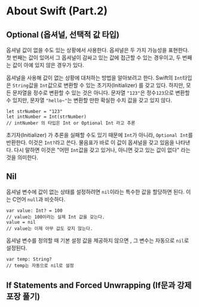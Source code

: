 # About Swift (Part.2)
## Optional (옵셔널, 선택적 값 타입)
옵셔널 값이 없을 수도 있는 상황에서 사용한다. 옵셔널은 두 가지 가능성을 표현한다. 첫 번째는 값이 있어서 그 옵셔널이 감싸고 있는 값에 접근할 수 있는 경우이고, 두 번째는 값이 아예 있지 않은 경우가 있다.<br>

옵셔널을 사용해 값이 없는 상황에 대처하는 방법을 알아보려고 한다. Swift의 `Int`타입은 `String`값을 `Int`값으로 변환할 수 있는 초기자(Initializer) 를 갖고 있다. 하지만, 모든 문자열을 정수로 변환할 수 있는 것은 아니다. 문자열 `"123"`은 정수`123`으로 변환할 수 있지만, 문자열 `"hello~"`는 변환할 만한 확실한 수치 값을 갖고 있지 않다.<br>

```
let strNumber = "123"
let intNumber = Int(strNumber)
// intNumber 의 타입은 Int or Optional Int 라고 추론
```

초기자(Initializer) 가 추론을 실패할 수도 있기 때문에 `Int`가 아니라, `Optional Int`를 반환한다. 이것은 `Int?`라고 쓴다. 물음표가 바로 이 값이 옵셔널을 갖고 있음을 나타낸다. 다시 말하면 이것은 "어떤 `Int`값을 갖고 있거나, 아니면 갖고 있는 값이 없다" 라는 것을 의미한다.

## Nil
옵셔널 변수에 값이 없는 상태를 설정하려면 `nil`이라는 특수한 값을 할당하면 된다. 이는 C언어 `null`과 비슷하다.<br>

```
var value: Int? = 100
// value는 100이라는 실제 Int 값을 갖는다.
value = nil
// value는 이제 아무 값도 갖지 않는다.
```

옵셔널 변수를 정의할 때 기본 설정 값을 제공하지 않으면 , 그 변수는 자동으로 `nil`로 설정된다.<br>
```
var temp: String?
// temp는 자동으로 nil로 설정
```

## If Statements and Forced Unwrapping (If문과 강제 포장 풀기)
